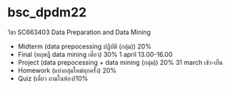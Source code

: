 # bsc_dpdm22
วิชา SC663403 Data Preparation and Data Mining 

- Midterm  (data prepocessing ปฏิบัติ (กลุ่ม)) 20%
- Final    (ทฤษฎี data mining เดี่ยว) 30% 1 april 13.00-16.00
- Project  (data prepocessing + data mining (กลุ่ม)) 20% 31 march เช้า-เย็น
- Homework (แบ่งกลุ่มใหม่ทุกครั้ง) 20%
- Quiz     (เดี่ยว ถามในห้อง)10%
